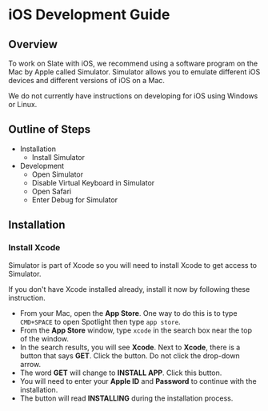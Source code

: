# iOS Development Guide

## Overview

To work on Slate with iOS, we recommend using a software program on the Mac by Apple called Simulator. Simulator allows you to emulate different iOS devices and different versions of iOS on a Mac.

We do not currently have instructions on developing for iOS using Windows or Linux.

## Outline of Steps

* Installation
  * Install Simulator
* Development
  * Open Simulator
  * Disable Virtual Keyboard in Simulator
  * Open Safari
  * Enter Debug for Simulator

## Installation

### Install Xcode

Simulator is part of Xcode so you will need to install Xcode to get access to Simulator.

If you don't have Xcode installed already, install it now by following these instruction.

* From your Mac, open the **App Store**. One way to do this is to type `CMD+SPACE` to open Spotlight then type `app store`. 
* From the **App Store** window, type `xcode` in the search box near the top of the window.
* In the search results, you will see **Xcode**. Next to **Xcode**, there is a button that says **GET**. Click the button. Do not click the drop-down arrow.
* The word **GET** will change to **INSTALL APP**. Click this button.
* You will need to enter your **Apple ID** and **Password** to continue with the installation.
* The button will read **INSTALLING** during the installation process.



